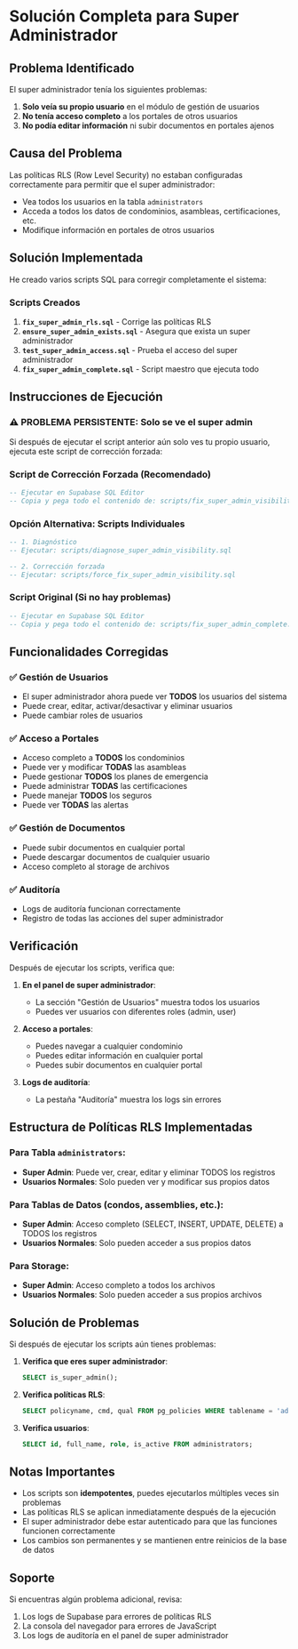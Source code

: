 # Solución Completa para Super Administrador

## Problema Identificado

El super administrador tenía los siguientes problemas:
1. **Solo veía su propio usuario** en el módulo de gestión de usuarios
2. **No tenía acceso completo** a los portales de otros usuarios
3. **No podía editar información** ni subir documentos en portales ajenos

## Causa del Problema

Las políticas RLS (Row Level Security) no estaban configuradas correctamente para permitir que el super administrador:
- Vea todos los usuarios en la tabla `administrators`
- Acceda a todos los datos de condominios, asambleas, certificaciones, etc.
- Modifique información en portales de otros usuarios

## Solución Implementada

He creado varios scripts SQL para corregir completamente el sistema:

### Scripts Creados

1. **`fix_super_admin_rls.sql`** - Corrige las políticas RLS
2. **`ensure_super_admin_exists.sql`** - Asegura que exista un super administrador
3. **`test_super_admin_access.sql`** - Prueba el acceso del super administrador
4. **`fix_super_admin_complete.sql`** - Script maestro que ejecuta todo

## Instrucciones de Ejecución

### ⚠️ PROBLEMA PERSISTENTE: Solo se ve el super admin

Si después de ejecutar el script anterior aún solo ves tu propio usuario, ejecuta este script de corrección forzada:

### Script de Corrección Forzada (Recomendado)

```sql
-- Ejecutar en Supabase SQL Editor
-- Copia y pega todo el contenido de: scripts/fix_super_admin_visibility_complete.sql
```

### Opción Alternativa: Scripts Individuales

```sql
-- 1. Diagnóstico
-- Ejecutar: scripts/diagnose_super_admin_visibility.sql

-- 2. Corrección forzada
-- Ejecutar: scripts/force_fix_super_admin_visibility.sql
```

### Script Original (Si no hay problemas)

```sql
-- Ejecutar en Supabase SQL Editor
-- Copia y pega todo el contenido de: scripts/fix_super_admin_complete.sql
```

## Funcionalidades Corregidas

### ✅ Gestión de Usuarios
- El super administrador ahora puede ver **TODOS** los usuarios del sistema
- Puede crear, editar, activar/desactivar y eliminar usuarios
- Puede cambiar roles de usuarios

### ✅ Acceso a Portales
- Acceso completo a **TODOS** los condominios
- Puede ver y modificar **TODAS** las asambleas
- Puede gestionar **TODOS** los planes de emergencia
- Puede administrar **TODAS** las certificaciones
- Puede manejar **TODOS** los seguros
- Puede ver **TODAS** las alertas

### ✅ Gestión de Documentos
- Puede subir documentos en cualquier portal
- Puede descargar documentos de cualquier usuario
- Acceso completo al storage de archivos

### ✅ Auditoría
- Logs de auditoría funcionan correctamente
- Registro de todas las acciones del super administrador

## Verificación

Después de ejecutar los scripts, verifica que:

1. **En el panel de super administrador**:
   - La sección "Gestión de Usuarios" muestra todos los usuarios
   - Puedes ver usuarios con diferentes roles (admin, user)

2. **Acceso a portales**:
   - Puedes navegar a cualquier condominio
   - Puedes editar información en cualquier portal
   - Puedes subir documentos en cualquier portal

3. **Logs de auditoría**:
   - La pestaña "Auditoría" muestra los logs sin errores

## Estructura de Políticas RLS Implementadas

### Para Tabla `administrators`:
- **Super Admin**: Puede ver, crear, editar y eliminar TODOS los registros
- **Usuarios Normales**: Solo pueden ver y modificar sus propios datos

### Para Tablas de Datos (condos, assemblies, etc.):
- **Super Admin**: Acceso completo (SELECT, INSERT, UPDATE, DELETE) a TODOS los registros
- **Usuarios Normales**: Solo pueden acceder a sus propios datos

### Para Storage:
- **Super Admin**: Acceso completo a todos los archivos
- **Usuarios Normales**: Solo pueden acceder a sus propios archivos

## Solución de Problemas

Si después de ejecutar los scripts aún tienes problemas:

1. **Verifica que eres super administrador**:
   ```sql
   SELECT is_super_admin();
   ```

2. **Verifica políticas RLS**:
   ```sql
   SELECT policyname, cmd, qual FROM pg_policies WHERE tablename = 'administrators';
   ```

3. **Verifica usuarios**:
   ```sql
   SELECT id, full_name, role, is_active FROM administrators;
   ```

## Notas Importantes

- Los scripts son **idempotentes**, puedes ejecutarlos múltiples veces sin problemas
- Las políticas RLS se aplican inmediatamente después de la ejecución
- El super administrador debe estar autenticado para que las funciones funcionen correctamente
- Los cambios son permanentes y se mantienen entre reinicios de la base de datos

## Soporte

Si encuentras algún problema adicional, revisa:
1. Los logs de Supabase para errores de políticas RLS
2. La consola del navegador para errores de JavaScript
3. Los logs de auditoría en el panel de super administrador
